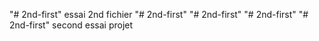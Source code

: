 "# 2nd-first"  essai 2nd fichier
"# 2nd-first" 
"# 2nd-first" 
"# 2nd-first" 
"# 2nd-first" 
second essai projet
